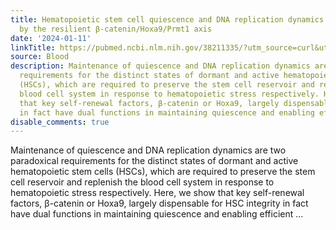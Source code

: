 ```yaml
---
title: Hematopoietic stem cell quiescence and DNA replication dynamics maintained
  by the resilient β-catenin/Hoxa9/Prmt1 axis
date: '2024-01-11'
linkTitle: https://pubmed.ncbi.nlm.nih.gov/38211335/?utm_source=curl&utm_medium=rss&utm_campaign=journals&utm_content=7603509&fc=None&ff=20240112170537&v=2.18.0
source: Blood
description: Maintenance of quiescence and DNA replication dynamics are two paradoxical
  requirements for the distinct states of dormant and active hematopoietic stem cells
  (HSCs), which are required to preserve the stem cell reservoir and replenish the
  blood cell system in response to hematopoietic stress respectively. Here, we show
  that key self-renewal factors, β-catenin or Hoxa9, largely dispensable for HSC integrity
  in fact have dual functions in maintaining quiescence and enabling efficient ...
disable_comments: true
---
```

Maintenance of quiescence and DNA replication dynamics are two paradoxical requirements for the distinct states of dormant and active hematopoietic stem cells (HSCs), which are required to preserve the stem cell reservoir and replenish the blood cell system in response to hematopoietic stress respectively. Here, we show that key self-renewal factors, β-catenin or Hoxa9, largely dispensable for HSC integrity in fact have dual functions in maintaining quiescence and enabling efficient ...